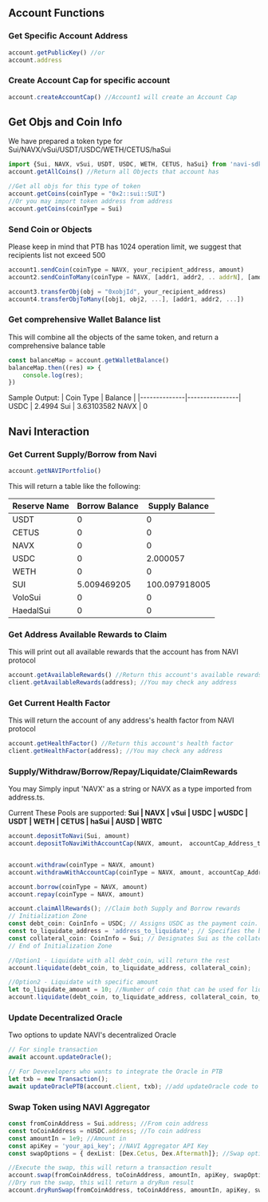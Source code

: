 ## Account Functions

### Get Specific Account Address
```javascript
account.getPublicKey() //or
account.address
```
### Create Account Cap for specific account
```javascript
account.createAccountCap() //Account1 will create an Account Cap
```

## Get Objs and Coin Info
We have prepared a token type for Sui/NAVX/vSui/USDT/USDC/WETH/CETUS/haSui
```javascript
import {Sui, NAVX, vSui, USDT, USDC, WETH, CETUS, haSui} from 'navi-sdk/dist/address';
account.getAllCoins() //Return all Objects that account has

//Get all objs for this type of token
account.getCoins(coinType = "0x2::sui::SUI")
//Or you may import token address from address
account.getCoins(coinType = Sui)
```
### Send Coin or Objects
Please keep in mind that PTB has 1024 operation limit, we suggest that recipients list not exceed 500
```javascript
account1.sendCoin(coinType = NAVX, your_recipient_address, amount)
account2.sendCoinToMany(coinType = NAVX, [addr1, addr2, .. addrN], [amount1, amount2, .. amountN])

account3.transferObj(obj = "0xobjId", your_recipient_address)
account4.transferObjToMany([obj1, obj2, ...], [addr1, addr2, ...])
```

### Get comprehensive Wallet Balance list
This will combine all the objects of the same token, and return a comprehensive balance table
```javascript
const balanceMap = account.getWalletBalance()
balanceMap.then((res) => {
    console.log(res);
})
```
Sample Output:
| Coin Type | Balance |
|--------------|----------------|
USDC | 2.4994
Sui | 3.63103582
NAVX | 0

## Navi Interaction
### Get Current Supply/Borrow from Navi
```javascript
account.getNAVIPortfolio()
```
This will return a table like the following:

| Reserve Name | Borrow Balance | Supply Balance |
|--------------|----------------|----------------|
| USDT | 0 | 0 |
| CETUS | 0 | 0 |
| NAVX | 0 | 0 |
| USDC | 0 | 2.000057 |
| WETH | 0 | 0 |
| SUI | 5.009469205 | 100.097918005 |
| VoloSui | 0 | 0 |
| HaedalSui | 0 | 0 |


### Get Address Available Rewards to Claim
This will print out all available rewards that the account has from NAVI protocol
```javascript
account.getAvailableRewards() //Return this account's available rewards
client.getAvailableRewards(address); //You may check any address
```

### Get Current Health Factor
This will return the account of any address's health factor from NAVI protocol
```javascript
account.getHealthFactor() //Return this account's health factor
client.getHealthFactor(address); //You may check any address
```

### Supply/Withdraw/Borrow/Repay/Liquidate/ClaimRewards
You may Simply input 'NAVX' as a string or NAVX as a type imported from address.ts. 

Current These Pools are supported: **Sui | NAVX | vSui | USDC | wUSDC | USDT | WETH | CETUS | haSui | AUSD | WBTC**
```javascript
account.depositToNavi(Sui, amount)
account.depositToNaviWithAccountCap(NAVX, amount， accountCap_Address_that_you_own)


account.withdraw(coinType = NAVX, amount)
account.withdrawWithAccountCap(coinType = NAVX, amount, accountCap_Address_that_you_own)

account.borrow(coinType = NAVX, amount)
account.repay(coinType = NAVX, amount)

account.claimAllRewards(); //Claim both Supply and Borrow rewards
// Initialization Zone
const debt_coin: CoinInfo = USDC; // Assigns USDC as the payment coin. Ensure you maintain a minimum of 0.5 Sui for gas fees if Sui is used.
const to_liquidate_address = 'address_to_liquidate'; // Specifies the blockchain address of the account to be liquidated.
const collateral_coin: CoinInfo = Sui; // Designates Sui as the collateral coin. Note: 'collateral_coin' should not be the same as 'to_pay_coin'.
// End of Initialization Zone

//Option1 - Liquidate with all debt_coin, will return the rest
account.liquidate(debt_coin, to_liquidate_address, collateral_coin);

//Option2 - Liquidate with specific amount
let to_liquidate_amount = 10; //Number of coin that can be used for liquidation, no decimals required.
account.liquidate(debt_coin, to_liquidate_address, collateral_coin, to_liquidate_amount); //Liquidate with 10 USDC.
```


### Update Decentralized Oracle
Two options to update NAVI's decentralized Oracle
```javascript
// For single transaction
await account.updateOracle();

// For Devevelopers who wants to integrate the Oracle in PTB
let txb = new Transaction();
await updateOraclePTB(account.client, txb); //add updateOracle code to PTB
```

### Swap Token using NAVI Aggregator
```Typescript
const fromCoinAddress = Sui.address; //From coin address
const toCoinAddress = nUSDC.address; //To coin address
const amountIn = 1e9; //Amount in   
const apiKey = 'your_api_key'; //NAVI Aggregator API Key
const swapOptions = { dexList: [Dex.Cetus, Dex.Aftermath]}; //Swap options, leave the dexList empty to use all the DEXs

//Execute the swap, this will return a transaction result
account.swap(fromCoinAddress, toCoinAddress, amountIn, apiKey, swapOptions)
//Dry run the swap, this will return a dryRun result
account.dryRunSwap(fromCoinAddress, toCoinAddress, amountIn, apiKey, swapOptions)
```